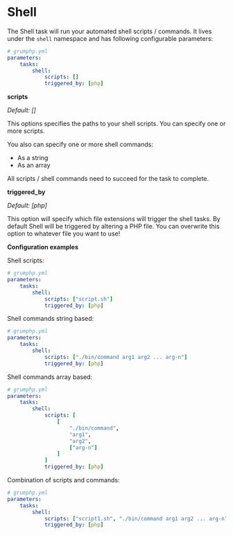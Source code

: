 # Shell

The Shell task will run your automated shell scripts / commands.
It lives under the `shell` namespace and has following configurable parameters:

```yaml
# grumphp.yml
parameters:
    tasks:
        shell:
            scripts: []
            triggered_by: [php]
```

**scripts**

*Default: []*

This options specifies the paths to your shell scripts.
You can specify one or more scripts. 

You also can specify one or more shell commands:
- As a string 
- As an array 

All scripts / shell commands need to succeed for the task to complete.

**triggered_by**

*Default: [php]*

This option will specify which file extensions will trigger the shell tasks.
By default Shell will be triggered by altering a PHP file. 
You can overwrite this option to whatever file you want to use!

**Configuration examples**

Shell scripts:
```yaml
# grumphp.yml
parameters:
    tasks:
        shell:
            scripts: ["script.sh"]
            triggered_by: [php]
```

Shell commands string based:
```yaml
# grumphp.yml
parameters:
    tasks:
        shell:
            scripts: ["./bin/command arg1 arg2 ... arg-n"]
            triggered_by: [php]
```

Shell commands array based:
```yaml
# grumphp.yml
parameters:
    tasks:
        shell:
            scripts: [
                [
                    "./bin/command",
                    "arg1",
                    "arg2", 
                    ["arg-n"]
                ]
            ]
            triggered_by: [php]
```

Combination of scripts and commands:
```yaml
# grumphp.yml
parameters:
    tasks:
        shell:
            scripts: ["script1.sh", "./bin/command arg1 arg2 ... arg-n"]
            triggered_by: [php]
```
